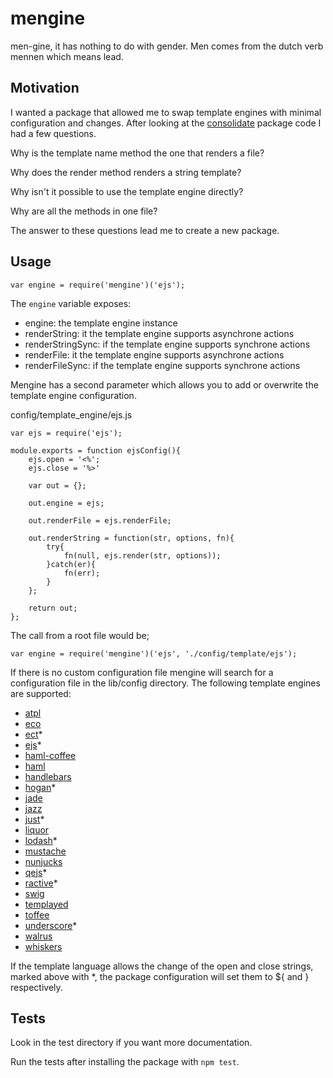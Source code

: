 # mengine

men-gine, it has nothing to do with gender. Men comes from the dutch verb mennen which means lead.

## Motivation

I wanted a package that allowed me to swap template engines with minimal configuration and changes.
After looking at the [consolidate](https://www.npmjs.org/package/consolidate) package code I had a few questions.

Why is the template name method the one that renders a file?

Why does the render method renders a string template?

Why isn't it possible to use the template engine directly?

Why are all the methods in one file?

The answer to these questions lead me to create a new package.

## Usage

    var engine = require('mengine')('ejs');

The `engine` variable exposes:

- engine: the template engine instance
- renderString: it the template engine supports asynchrone actions
- renderStringSync: if the template engine supports synchrone actions
- renderFile: it the template engine supports asynchrone actions
- renderFileSync: if the template engine supports synchrone actions

Mengine has a second parameter which allows you to add or overwrite the template engine configuration.

config/template_engine/ejs.js

    var ejs = require('ejs');

    module.exports = function ejsConfig(){
        ejs.open = '<%';
        ejs.close = '%>'

        var out = {};

        out.engine = ejs;

        out.renderFile = ejs.renderFile;

        out.renderString = function(str, options, fn){
            try{
                fn(null, ejs.render(str, options));
            }catch(er){
                fn(err);
            }
        };

        return out;
    };

The call from a root file would be;

    var engine = require('mengine')('ejs', './config/template/ejs');

If there is no custom configuration file mengine will search for a configuration file in the lib/config directory. The following template engines are supported:

- [atpl](https://github.com/soywiz/atpl.js)
- [eco](https://github.com/sstephenson/eco)
- [ect](https://github.com/baryshev/ect)*
- [ejs](https://github.com/tj/ejs)*
- [haml-coffee](https://github.com/netzpirat/haml-coffee/)
- [haml](https://github.com/tj/haml.js)
- [handlebars](https://github.com/wycats/handlebars.js/)
- [hogan](https://github.com/twitter/hogan.js)*
- [jade](https://github.com/jadejs/jade)
- [jazz](https://github.com/shinetech/jazz)
- [just](https://github.com/baryshev/just)*
- [liquor](https://github.com/chjj/liquor)
- [lodash](https://github.com/lodash/lodash)*
- [mustache](https://github.com/janl/mustache.js)
- [nunjucks](https://github.com/mozilla/nunjucks)
- [qejs](https://github.com/jepso/QEJS)*
- [ractive](https://github.com/ractivejs/ractive)*
- [swig](https://github.com/paularmstrong/swig)
- [templayed](https://github.com/archan937/templayed.js/)
- [toffee](https://github.com/malgorithms/toffee)
- [underscore](https://github.com/jashkenas/underscore)*
- [walrus](https://github.com/jeremyruppel/walrus)
- [whiskers](https://github.com/gsf/whiskers.js)

If the template language allows the change of the open and close strings, marked above with *, the package configuration will set them to ${ and } respectively.

## Tests

Look in the test directory if you want more documentation.

Run the tests after installing the package with `npm test`.